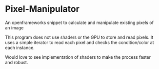 # Pixel-Manipulator
An openframeworks snippet to calculate and manipulate existing pixels of an image

This program does not use shaders or the GPU to store and read pixels. It uses a simple iterator to read each pixel and checks the condition/color at each instance. 

Would love to see implementation of shaders to make the process faster and robust.
